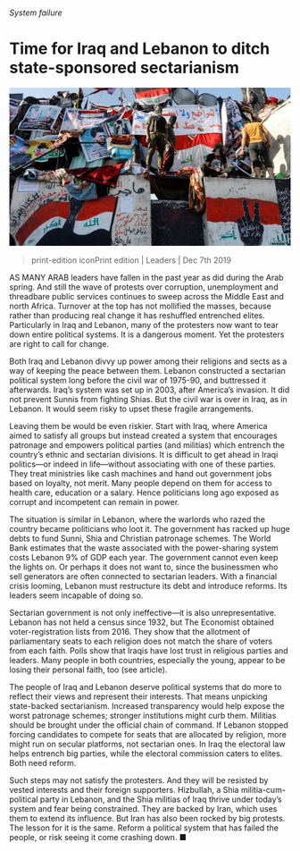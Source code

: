 ###### System failure

# Time for Iraq and Lebanon to ditch state-sponsored sectarianism 

![image](images/20191207_map504.jpg) 

> print-edition iconPrint edition | Leaders | Dec 7th 2019 

AS MANY ARAB leaders have fallen in the past year as did during the Arab spring. And still the wave of protests over corruption, unemployment and threadbare public services continues to sweep across the Middle East and north Africa. Turnover at the top has not mollified the masses, because rather than producing real change it has reshuffled entrenched elites. Particularly in Iraq and Lebanon, many of the protesters now want to tear down entire political systems. It is a dangerous moment. Yet the protesters are right to call for change. 

Both Iraq and Lebanon divvy up power among their religions and sects as a way of keeping the peace between them. Lebanon constructed a sectarian political system long before the civil war of 1975-90, and buttressed it afterwards. Iraq’s system was set up in 2003, after America’s invasion. It did not prevent Sunnis from fighting Shias. But the civil war is over in Iraq, as in Lebanon. It would seem risky to upset these fragile arrangements. 

Leaving them be would be even riskier. Start with Iraq, where America aimed to satisfy all groups but instead created a system that encourages patronage and empowers political parties (and militias) which entrench the country’s ethnic and sectarian divisions. It is difficult to get ahead in Iraqi politics—or indeed in life—without associating with one of these parties. They treat ministries like cash machines and hand out government jobs based on loyalty, not merit. Many people depend on them for access to health care, education or a salary. Hence politicians long ago exposed as corrupt and incompetent can remain in power. 

The situation is similar in Lebanon, where the warlords who razed the country became politicians who loot it. The government has racked up huge debts to fund Sunni, Shia and Christian patronage schemes. The World Bank estimates that the waste associated with the power-sharing system costs Lebanon 9% of GDP each year. The government cannot even keep the lights on. Or perhaps it does not want to, since the businessmen who sell generators are often connected to sectarian leaders. With a financial crisis looming, Lebanon must restructure its debt and introduce reforms. Its leaders seem incapable of doing so. 

Sectarian government is not only ineffective—it is also unrepresentative. Lebanon has not held a census since 1932, but The Economist obtained voter-registration lists from 2016. They show that the allotment of parliamentary seats to each religion does not match the share of voters from each faith. Polls show that Iraqis have lost trust in religious parties and leaders. Many people in both countries, especially the young, appear to be losing their personal faith, too (see article). 

The people of Iraq and Lebanon deserve political systems that do more to reflect their views and represent their interests. That means unpicking state-backed sectarianism. Increased transparency would help expose the worst patronage schemes; stronger institutions might curb them. Militias should be brought under the official chain of command. If Lebanon stopped forcing candidates to compete for seats that are allocated by religion, more might run on secular platforms, not sectarian ones. In Iraq the electoral law helps entrench big parties, while the electoral commission caters to elites. Both need reform. 

Such steps may not satisfy the protesters. And they will be resisted by vested interests and their foreign supporters. Hizbullah, a Shia militia-cum-political party in Lebanon, and the Shia militias of Iraq thrive under today’s system and fear being constrained. They are backed by Iran, which uses them to extend its influence. But Iran has also been rocked by big protests. The lesson for it is the same. Reform a political system that has failed the people, or risk seeing it come crashing down. ■ 

